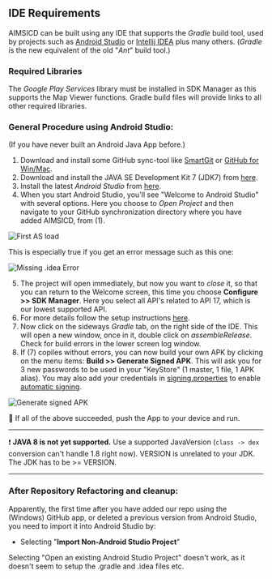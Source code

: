 ## IDE Requirements
AIMSICD can be built using any IDE that supports the *Gradle* build tool, used by projects such as [Android Studio](http://developer.android.com/sdk/installing/studio.html) or [Intellij IDEA](http://www.jetbrains.com/idea/) plus many others. (*Gradle* is the new equivalent of the old "*Ant*" build tool.)

### Required Libraries
The *Google Play Services* library must be installed in SDK Manager as this supports the Map Viewer functions. Gradle build files will provide links to all other required libraries.

### General Procedure using Android Studio:
(If you have never built an Android Java App before.)

1. Download and install some GitHub sync-tool like [SmartGit](http://www.syntevo.com/smartgit/) or [GitHub for Win/Mac](https://github.com/).  
2. Download and install the JAVA SE Development Kit 7 (JDK7) from [here](http://www.oracle.com/technetwork/java/javase/downloads/jdk7-downloads-1880260.html).
3. Install the latest *Android Studio* from [here](http://developer.android.com/sdk/installing/studio.html).
4. When you start Android Studio, you'll see "Welcome to Android Studio" with several options. Here you choose to *Open Project* and then navigate to your GitHub synchronization directory where you have added AIMSICD, from (1).  

![First AS load](https://spideroak.com/share/IFEU2U2JINCA/GitHub/home/SecUpwN/SpiderOak/MISC/AS_load_2.png)

This is especially true if you get an error message such as this one:

![Missing .idea Error](https://spideroak.com/share/IFEU2U2JINCA/GitHub/home/SecUpwN/SpiderOak/MISC/AS_error_1.png)

5. The project will open immediately, but now you want to *close* it, so that you can return to the Welcome screen, this time you choose **Configure >> SDK Manager**. Here you select all API's related to API 17, which is our lowest supported API.
6. For more details follow the setup instructions [here](http://developer.android.com/sdk/installing/index.html?pkg=studio).
7. Now click on the sideways *Gradle* tab, on the right side of the IDE. This will open a new window, once in it, double click on *assembleRelease*. Check for build errors in the lower screen log window.
8. If (7) copiles without errors, you can now build your own APK by clicking on the menu items: **Build >> Generate Signed APK**. This will ask you for 3 new passwords to be used in your "KeyStore" (1 master, 1 file, 1 APK alias). You may also add your credentials in [signing.properties](https://github.com/SecUpwN/Android-IMSI-Catcher-Detector/blob/master/signing.properties) to enable [automatic signing](https://developer.android.com/tools/publishing/sign-auto).

![Generate signed APK](https://spideroak.com/share/IFEU2U2JINCA/GitHub/home/SecUpwN/SpiderOak/MISC/APK-Signing.png)

:cherries: If all of the above succeeded, push the App to your device and run.

---

:exclamation: **JAVA 8 is not yet supported.** Use a supported JavaVersion (`class -> dex` conversion can't handle 1.8 right now). VERSION is unrelated to your JDK. The JDK has to be >= VERSION.

---

### After Repository Refactoring and cleanup:
Apparently, the first time after you have added our repo using the (Windows) GitHub app, or deleted a previous version from Android Studio, you need to import it into Android Studio by:

* Selecting "**Import Non-Android Studio Project**"

Selecting "Open an existing Android Studio Project" doesn't work, as it doesn't seem to setup the .gradle and .idea files etc.


